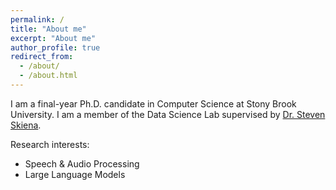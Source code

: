 ```yaml
---
permalink: /
title: "About me"
excerpt: "About me"
author_profile: true
redirect_from: 
  - /about/
  - /about.html
---
```


I am a final-year Ph.D. candidate in Computer Science at Stony Brook University. I am a member of the Data Science Lab supervised by <a href="https://www3.cs.stonybrook.edu/~skiena/" target="_blank">Dr. Steven Skiena</a>. 

Research interests:
<ul>
  <li>Speech & Audio Processing</li>
  <li>Large Language Models</li>
</ul>
